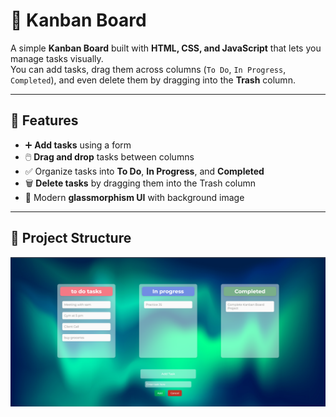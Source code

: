 # 📝 Kanban Board

A simple **Kanban Board** built with **HTML, CSS, and JavaScript** that lets you manage tasks visually.  
You can add tasks, drag them across columns (`To Do`, `In Progress`, `Completed`), and even delete them by dragging into the **Trash** column.  

---

## 🚀 Features
- ➕ **Add tasks** using a form  
- 🖱️ **Drag and drop** tasks between columns  
- ✅ Organize tasks into **To Do**, **In Progress**, and **Completed**  
- 🗑️ **Delete tasks** by dragging them into the Trash column  
- 🎨 Modern **glassmorphism UI** with background image  

---

## 📂 Project Structure
![Kanban Board Screenshot](https://github.com/AakarshAgrawal/Kanban-board/blob/e994030072b0e4861d52875c797d4fc102a93db4/Screenshot%202025-09-06%20135306.png)

